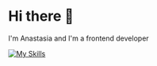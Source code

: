 # Hi there 👋
I'm Anastasia and I'm a frontend developer

[![My Skills](https://skillicons.dev/icons?i=html,css,js,sass,tailwind,vite,react,npm,git,github,vscode,figma,eslint,prettier)](https://skillicons.dev)

<!---
anastasiacheb/anastasiacheb is a ✨ special ✨ repository because its `README.md` (this file) appears on your GitHub profile.
You can click the Preview link to take a look at your changes.
--->
